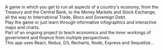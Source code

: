 A game in which you get to run all aspects of a country's economy, from the Treasury and the Central Bank, to the Money Markets and Stock Exchange, all the way to International Trade, Blocs and Sovereign Debt.\
Play the game or just learn through informative infographics and interactive maps and charts.\
Part of an ongoing project to teach economics and the inner workings of government and finance from multiple perspectives.\
This app uses React, Redux, D3, Recharts, Node, Express and Sequelize...